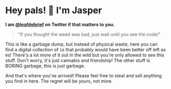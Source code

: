 # Hey pals! 👋 I'm Jasper

**I am [@leafdebrief](https://twitter.com/leafdebrief) on Twitter if that matters to you.**

> "If you thought the weed was bad, just wait until you see the code!"

This is like a garbage dump, but instead of physical waste, here you can find a digital collection of `1`s that probably would have been better off left as `0`s! There's a lot more of it out in the wild but you're only allowed to see this stuff. Don't worry, it's just cannabis and friendship! The other stuff is BORING garbage, this is just garbage.

And that's where you've arrived! Please feel free to steal and sell anything you find in here. The regret will be yours, not mine.
